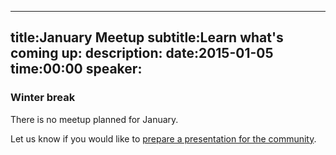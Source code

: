 ----
title:January Meetup
subtitle:Learn what's coming up:
description:
date:2015-01-05
time:00:00
speaker:
----

### Winter break

There is no meetup planned for January.

Let us know if you would like to [prepare a presentation for the community][98].

[98]: http://glasgowphp.co.uk/becomeaspeaker